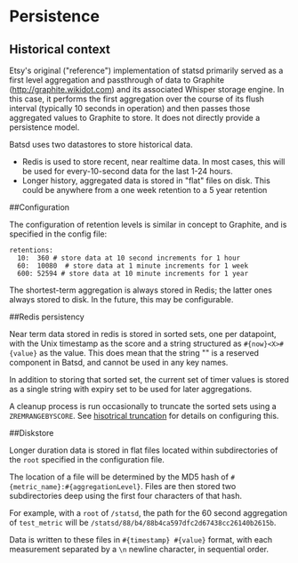 # Persistence

## Historical context

Etsy's original ("reference") implementation of statsd primarily served as a first level aggregation
and passthrough of data to Graphite (http://graphite.wikidot.com) and its associated Whisper storage
engine. In this case, it performs the first aggregation over the course of its flush interval
(typically 10 seconds in operation) and then passes those aggregated values to Graphite to store.
It does not directly provide a persistence model.

Batsd uses two datastores to store historical data.

+ Redis is used to store recent, near realtime data. In most cases,
  this will be used for every-10-second data for the last 1-24 hours.
+ Longer history, aggregated data is stored in "flat" files on disk. This could be anywhere from a
  one week retention to a 5 year retention

##Configuration

The configuration of retention levels is similar in concept to Graphite, and is specified in the config
file:

    retentions:
      10:  360 # store data at 10 second increments for 1 hour
      60:  10080  # store data at 1 minute increments for 1 week
      600: 52594 # store data at 10 minute increments for 1 year

The shortest-term aggregation is always stored in Redis; the latter ones always stored to disk. In
the future, this may be configurable.

##Redis persistency

Near term data stored in redis is stored in sorted sets, one per datapoint, with the Unix timestamp
as the score and a string structured as `#{now}<X>#{value}` as the value. This
does mean that the string "<X>" is a reserved component in Batsd, and cannot be
used in any key names.

In addition to storing that sorted set, the current set of timer values is
stored as a single string with expiry set to be used for later aggregations.

A cleanup process is run occasionally to truncate the sorted sets using a `ZREMRANGEBYSCORE`. 
See [hisotrical truncation](index.html#Historical_truncation) for details on
configuring this.

##Diskstore

Longer duration data is stored in flat files located within subdirectories of the `root` specified
in the configuration file.

The location of a file will be determined by the MD5 hash of `#{metric_name}:#{aggregationLevel}`.
Files are then stored two subdirectories deep using the first four characters of that hash.

For example, with a `root` of `/statsd`, the path for the 60 second aggregation of `test_metric`
will be `/statsd/88/b4/88b4ca597dfc2d67438cc26140b2615b`.

Data is written to these files in `#{timestamp} #{value}` format, with each measurement separated by a `\n`
newline character, in sequential order.
